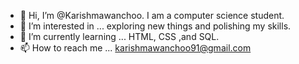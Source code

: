 - 👋 Hi, I’m @Karishmawanchoo. I am a computer science student.
- 👀 I’m interested in ... exploring new things and polishing my skills.
- 🌱 I’m currently learning ... HTML, CSS ,and SQL.
- 📫 How to reach me ... karishmawanchoo91@gmail.com

<!---
Karishmawanchoo/Karishmawanchoo is a ✨ special ✨ repository because its `README.md` (this file) appears on your GitHub profile.
You can click the Preview link to take a look at your changes.
--->
